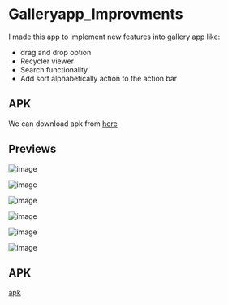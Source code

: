 # Galleryapp_Improvments

I made this app to implement new features into gallery app like:
- drag and drop option
- Recycler viewer
- Search functionality
- Add sort alphabetically action to the action bar


## APK

We can download apk from [here](https://github.com/gauri547/Galleryapp_Improvments/releases/download/v4/app-debug.apk)


## Previews


![image](https://user-images.githubusercontent.com/81371138/118626979-f2e01700-b7e8-11eb-9e54-4bafb230e317.png)

![image](https://user-images.githubusercontent.com/81371138/118628541-51f25b80-b7ea-11eb-818b-298509202e9d.png)

![image](https://user-images.githubusercontent.com/81371138/118628643-6b93a300-b7ea-11eb-8b33-2177d6d6648a.png)


![image](https://user-images.githubusercontent.com/81371138/118627311-3aff3980-b7e9-11eb-9f82-dc50e5f9bc6f.png)

![image](https://user-images.githubusercontent.com/81371138/118627563-77329a00-b7e9-11eb-9ac7-fbaca9262db3.png)


![image](https://user-images.githubusercontent.com/81371138/119925521-4134a900-bf93-11eb-95fc-6a4a49c0cc36.png)

## APK

[apk](https://github.com/gauri547/Galleryapp_Improvments/releases/download/v6/app-debug.apk)








